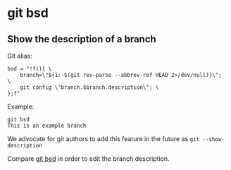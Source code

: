 # git bsd

## Show the description of a branch

Git alias:

```git
bsd = "!f(){ \
    branch=\"${1:-$(git rev-parse --abbrev-ref HEAD 2>/dev/null)}\";  \
    git config \"branch.$branch.description\"; \
};f"
```

Example:

```shell
git bsd
This is an example branch
```

We advocate for git authors to add this feature
in the future as `git --show-description`

Compare [git bed](../git-bed) in order to edit the branch description.
